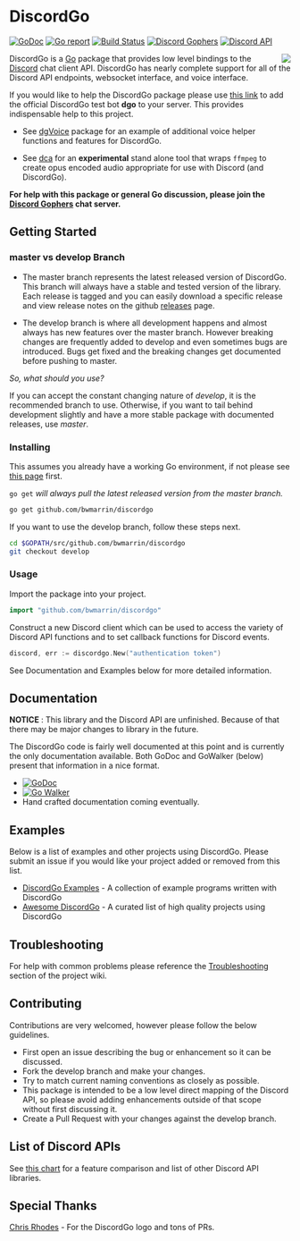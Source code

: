 # DiscordGo

[![GoDoc](https://godoc.org/github.com/bwmarrin/discordgo?status.svg)](https://godoc.org/github.com/bwmarrin/discordgo) [![Go report](http://goreportcard.com/badge/bwmarrin/discordgo)](http://goreportcard.com/report/bwmarrin/discordgo) [![Build Status](https://travis-ci.org/bwmarrin/discordgo.svg?branch=master)](https://travis-ci.org/bwmarrin/discordgo) [![Discord Gophers](https://img.shields.io/badge/Discord%20Gophers-%23discordgo-blue.svg)](https://discord.gg/0f1SbxBZjYoCtNPP) [![Discord API](https://img.shields.io/badge/Discord%20API-%23go_discordgo-blue.svg)](https://discord.gg/0SBTUU1wZTWT6sqd)

<img align="right" src="http://bwmarrin.github.io/discordgo/img/discordgo.png">

DiscordGo is a [Go](https://golang.org/) package that provides low level
bindings to the [Discord](https://discordapp.com/) chat client API. DiscordGo
has nearly complete support for all of the Discord API endpoints, websocket
interface, and voice interface.

If you would like to help the DiscordGo package please use
[this link](https://discordapp.com/oauth2/authorize?client_id=173113690092994561&scope=bot)
to add the official DiscordGo test bot **dgo** to your server. This provides
indispensable help to this project.

- See [dgVoice](https://github.com/bwmarrin/dgvoice) package for an example of
  additional voice helper functions and features for DiscordGo.

- See [dca](https://github.com/bwmarrin/dca) for an **experimental** stand alone
  tool that wraps `ffmpeg` to create opus encoded audio appropriate for use with
  Discord (and DiscordGo).

**For help with this package or general Go discussion, please join the [Discord
Gophers](https://discord.gg/0f1SbxBZjYq9jLBk) chat server.**

## Getting Started

### master vs develop Branch

- The master branch represents the latest released version of DiscordGo. This
  branch will always have a stable and tested version of the library. Each release
  is tagged and you can easily download a specific release and view release notes
  on the github [releases](https://github.com/bwmarrin/discordgo/releases) page.

- The develop branch is where all development happens and almost always has
  new features over the master branch. However breaking changes are frequently
  added to develop and even sometimes bugs are introduced. Bugs get fixed and
  the breaking changes get documented before pushing to master.

_So, what should you use?_

If you can accept the constant changing nature of _develop_, it is the
recommended branch to use. Otherwise, if you want to tail behind development
slightly and have a more stable package with documented releases, use _master_.

### Installing

This assumes you already have a working Go environment, if not please see
[this page](https://golang.org/doc/install) first.

`go get` _will always pull the latest released version from the master branch._

```sh
go get github.com/bwmarrin/discordgo
```

If you want to use the develop branch, follow these steps next.

```sh
cd $GOPATH/src/github.com/bwmarrin/discordgo
git checkout develop
```

### Usage

Import the package into your project.

```go
import "github.com/bwmarrin/discordgo"
```

Construct a new Discord client which can be used to access the variety of
Discord API functions and to set callback functions for Discord events.

```go
discord, err := discordgo.New("authentication token")
```

See Documentation and Examples below for more detailed information.

## Documentation

**NOTICE** : This library and the Discord API are unfinished.
Because of that there may be major changes to library in the future.

The DiscordGo code is fairly well documented at this point and is currently
the only documentation available. Both GoDoc and GoWalker (below) present
that information in a nice format.

- [![GoDoc](https://godoc.org/github.com/bwmarrin/discordgo?status.svg)](https://godoc.org/github.com/bwmarrin/discordgo)
- [![Go Walker](http://gowalker.org/api/v1/badge)](https://gowalker.org/github.com/bwmarrin/discordgo)
- Hand crafted documentation coming eventually.

## Examples

Below is a list of examples and other projects using DiscordGo. Please submit
an issue if you would like your project added or removed from this list.

- [DiscordGo Examples](https://github.com/bwmarrin/discordgo/tree/master/examples) - A collection of example programs written with DiscordGo
- [Awesome DiscordGo](https://github.com/bwmarrin/discordgo/wiki/Awesome-DiscordGo) - A curated list of high quality projects using DiscordGo

## Troubleshooting

For help with common problems please reference the
[Troubleshooting](https://github.com/bwmarrin/discordgo/wiki/Troubleshooting)
section of the project wiki.

## Contributing

Contributions are very welcomed, however please follow the below guidelines.

- First open an issue describing the bug or enhancement so it can be
  discussed.
- Fork the develop branch and make your changes.
- Try to match current naming conventions as closely as possible.
- This package is intended to be a low level direct mapping of the Discord API,
  so please avoid adding enhancements outside of that scope without first
  discussing it.
- Create a Pull Request with your changes against the develop branch.

## List of Discord APIs

See [this chart](https://abal.moe/Discord/Libraries.html) for a feature
comparison and list of other Discord API libraries.

## Special Thanks

[Chris Rhodes](https://github.com/iopred) - For the DiscordGo logo and tons of PRs.
